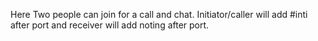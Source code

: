 Here Two people can join for a call and chat. Initiator/caller will add #inti after port and receiver will add noting after port.
